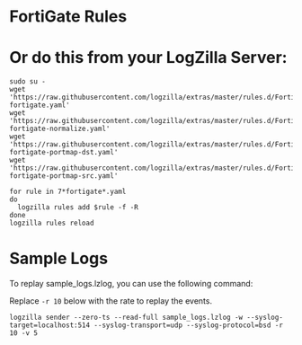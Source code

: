 # FortiGate Rules


# Or do this from your LogZilla Server:

```
sudo su -
wget 'https://raw.githubusercontent.com/logzilla/extras/master/rules.d/FortiGate/700-fortigate.yaml'
wget 'https://raw.githubusercontent.com/logzilla/extras/master/rules.d/FortiGate/701-fortigate-normalize.yaml'
wget 'https://raw.githubusercontent.com/logzilla/extras/master/rules.d/FortiGate/702-fortigate-portmap-dst.yaml'
wget 'https://raw.githubusercontent.com/logzilla/extras/master/rules.d/FortiGate/702-fortigate-portmap-src.yaml'

for rule in 7*fortigate*.yaml
do
  logzilla rules add $rule -f -R
done
logzilla rules reload
```


# Sample Logs
To replay sample_logs.lzlog, you can use the following command:

Replace `-r 10` below with the rate to replay the events.
```
logzilla sender --zero-ts --read-full sample_logs.lzlog -w --syslog-target=localhost:514 --syslog-transport=udp --syslog-protocol=bsd -r 10 -v 5
```


